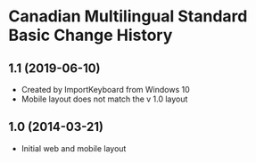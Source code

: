 Canadian Multilingual Standard Basic Change History
====================

1.1 (2019-06-10)
----------------
* Created by ImportKeyboard from Windows 10 
* Mobile layout does not match the v 1.0 layout

1.0 (2014-03-21)
----------------
* Initial web and mobile layout
